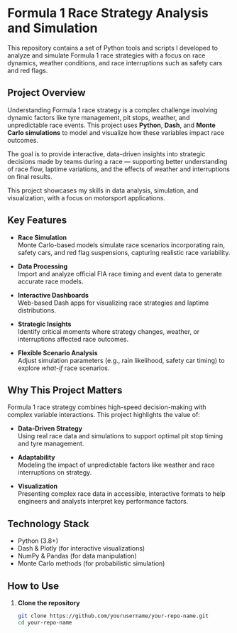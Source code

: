 # Formula 1 Race Strategy Analysis and Simulation

This repository contains a set of Python tools and scripts I developed to analyze and simulate Formula 1 race strategies with a focus on race dynamics, weather conditions, and race interruptions such as safety cars and red flags.

## Project Overview

Understanding Formula 1 race strategy is a complex challenge involving dynamic factors like tyre management, pit stops, weather, and unpredictable race events. This project uses **Python**, **Dash**, and **Monte Carlo simulations** to model and visualize how these variables impact race outcomes.

The goal is to provide interactive, data-driven insights into strategic decisions made by teams during a race — supporting better understanding of race flow, laptime variations, and the effects of weather and interruptions on final results.

This project showcases my skills in data analysis, simulation, and visualization, with a focus on motorsport applications.

## Key Features

- **Race Simulation**  
  Monte Carlo-based models simulate race scenarios incorporating rain, safety cars, and red flag suspensions, capturing realistic race variability.

- **Data Processing**  
  Import and analyze official FIA race timing and event data to generate accurate race models.

- **Interactive Dashboards**  
  Web-based Dash apps for visualizing race strategies and laptime distributions.

- **Strategic Insights**  
  Identify critical moments where strategy changes, weather, or interruptions affected race outcomes.

- **Flexible Scenario Analysis**  
  Adjust simulation parameters (e.g., rain likelihood, safety car timing) to explore *what-if* race scenarios.

## Why This Project Matters

Formula 1 race strategy combines high-speed decision-making with complex variable interactions. This project highlights the value of:

- **Data-Driven Strategy**  
  Using real race data and simulations to support optimal pit stop timing and tyre management.

- **Adaptability**  
  Modeling the impact of unpredictable factors like weather and race interruptions on strategy.

- **Visualization**  
  Presenting complex race data in accessible, interactive formats to help engineers and analysts interpret key performance factors.

## Technology Stack

- Python (3.8+)
- Dash & Plotly (for interactive visualizations)
- NumPy & Pandas (for data manipulation)
- Monte Carlo methods (for probabilistic simulation)

## How to Use

1. **Clone the repository**  
   ```bash
   git clone https://github.com/yourusername/your-repo-name.git
   cd your-repo-name
